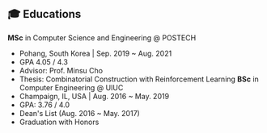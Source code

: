 ## 🎓 Educations
**MSc** in Computer Science and Engineering @ POSTECH
- Pohang, South Korea | Sep. 2019 ~ Aug. 2021
- GPA 4.05 / 4.3
- Advisor: Prof. Minsu Cho
- Thesis: Combinatorial Construction with Reinforcement Learning
**BSc** in Computer Engineering @ UIUC
- Champaign, IL, USA | Aug. 2016 ~ May. 2019
- GPA: 3.76 / 4.0 
- Dean's List (Aug. 2016 ~ May. 2017)
- Graduation with Honors